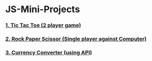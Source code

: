 # JS-Mini-Projects

### <a href="https://ayuxi03.github.io/JS-Mini-Projects/tictactoe/tictactoe.html" target="_blank">1. Tic Tac Toe (2 player game) </a>
### <a href="https://ayuxi03.github.io/JS-Mini-Projects/rock-paper-scissor/rps.html" target="_blank">2. Rock Paper Scissor (Single player against Computer) </a>
### <a href="https://ayuxi03.github.io/JS-Mini-Projects/currency_converter/currency_converter.html" target="_blank">3. Currency Converter (using API)</a>
